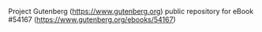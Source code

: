 Project Gutenberg (https://www.gutenberg.org) public repository for
eBook #54167 (https://www.gutenberg.org/ebooks/54167)
